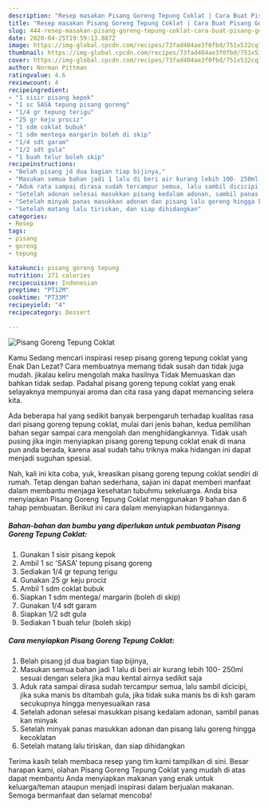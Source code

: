 ```yaml
---
description: "Resep masakan Pisang Goreng Tepung Coklat | Cara Buat Pisang Goreng Tepung Coklat Yang Menggugah Selera"
title: "Resep masakan Pisang Goreng Tepung Coklat | Cara Buat Pisang Goreng Tepung Coklat Yang Menggugah Selera"
slug: 444-resep-masakan-pisang-goreng-tepung-coklat-cara-buat-pisang-goreng-tepung-coklat-yang-menggugah-selera
date: 2020-04-25T19:59:13.887Z
image: https://img-global.cpcdn.com/recipes/73fad404ae3f0fbd/751x532cq70/pisang-goreng-tepung-coklat-foto-resep-utama.jpg
thumbnail: https://img-global.cpcdn.com/recipes/73fad404ae3f0fbd/751x532cq70/pisang-goreng-tepung-coklat-foto-resep-utama.jpg
cover: https://img-global.cpcdn.com/recipes/73fad404ae3f0fbd/751x532cq70/pisang-goreng-tepung-coklat-foto-resep-utama.jpg
author: Norman Pittman
ratingvalue: 4.6
reviewcount: 4
recipeingredient:
- "1 sisir pisang kepok"
- "1 sc SASA tepung pisang goreng"
- "1/4 gr tepung terigu"
- "25 gr keju prociz"
- "1 sdm coklat bubuk"
- "1 sdm mentega margarin boleh di skip"
- "1/4 sdt garam"
- "1/2 sdt gula"
- "1 buah telur boleh skip"
recipeinstructions:
- "Belah pisang jd dua bagian tiap bijinya,"
- "Masukan semua bahan jadi 1 lalu di beri air kurang lebih 100- 250ml sesuai dengan selera jika mau kental airnya sedikit saja"
- "Aduk rata sampai dirasa sudah tercampur semua, lalu sambil dicicipi, jika suka manis bs ditambah gula, jika tidak suka manis bs di ksh garam secukupnya hingga menyesuaikan rasa"
- "Setelah adonan selesai masukkan pisang kedalam adonan, sambil panas kan minyak"
- "Setelah minyak panas masukkan adonan dan pisang lalu goreng hingga kecoklatan"
- "Setelah matang lalu tiriskan, dan siap dihidangkan"
categories:
- Resep
tags:
- pisang
- goreng
- tepung

katakunci: pisang goreng tepung 
nutrition: 271 calories
recipecuisine: Indonesian
preptime: "PT12M"
cooktime: "PT33M"
recipeyield: "4"
recipecategory: Dessert

---
```



![Pisang Goreng Tepung Coklat](https://img-global.cpcdn.com/recipes/73fad404ae3f0fbd/751x532cq70/pisang-goreng-tepung-coklat-foto-resep-utama.jpg)

Kamu Sedang mencari inspirasi resep pisang goreng tepung coklat yang Enak Dan Lezat? Cara membuatnya memang tidak susah dan tidak juga mudah. jikalau keliru mengolah maka hasilnya Tidak Memuaskan dan bahkan tidak sedap. Padahal pisang goreng tepung coklat yang enak selayaknya mempunyai aroma dan cita rasa yang dapat memancing selera kita.



Ada beberapa hal yang sedikit banyak berpengaruh terhadap kualitas rasa dari pisang goreng tepung coklat, mulai dari jenis bahan, kedua pemilihan bahan segar sampai cara mengolah dan menghidangkannya. Tidak usah pusing jika ingin menyiapkan pisang goreng tepung coklat enak di mana pun anda berada, karena asal sudah tahu triknya maka hidangan ini dapat menjadi suguhan spesial.


Nah, kali ini kita coba, yuk, kreasikan pisang goreng tepung coklat sendiri di rumah. Tetap dengan bahan sederhana, sajian ini dapat memberi manfaat dalam membantu menjaga kesehatan tubuhmu sekeluarga. Anda bisa menyiapkan Pisang Goreng Tepung Coklat menggunakan 9 bahan dan 6 tahap pembuatan. Berikut ini cara dalam menyiapkan hidangannya.

<!--inarticleads1-->

##### Bahan-bahan dan bumbu yang diperlukan untuk pembuatan Pisang Goreng Tepung Coklat:

1. Gunakan 1 sisir pisang kepok
1. Ambil 1 sc &#39;SASA&#39; tepung pisang goreng
1. Sediakan 1/4 gr tepung terigu
1. Gunakan 25 gr keju prociz
1. Ambil 1 sdm coklat bubuk
1. Siapkan 1 sdm mentega/ margarin (boleh di skip)
1. Gunakan 1/4 sdt garam
1. Siapkan 1/2 sdt gula
1. Sediakan 1 buah telur (boleh skip)




<!--inarticleads2-->

##### Cara menyiapkan Pisang Goreng Tepung Coklat:

1. Belah pisang jd dua bagian tiap bijinya,
1. Masukan semua bahan jadi 1 lalu di beri air kurang lebih 100- 250ml sesuai dengan selera jika mau kental airnya sedikit saja
1. Aduk rata sampai dirasa sudah tercampur semua, lalu sambil dicicipi, jika suka manis bs ditambah gula, jika tidak suka manis bs di ksh garam secukupnya hingga menyesuaikan rasa
1. Setelah adonan selesai masukkan pisang kedalam adonan, sambil panas kan minyak
1. Setelah minyak panas masukkan adonan dan pisang lalu goreng hingga kecoklatan
1. Setelah matang lalu tiriskan, dan siap dihidangkan




Terima kasih telah membaca resep yang tim kami tampilkan di sini. Besar harapan kami, olahan Pisang Goreng Tepung Coklat yang mudah di atas dapat membantu Anda menyiapkan makanan yang enak untuk keluarga/teman ataupun menjadi inspirasi dalam berjualan makanan. Semoga bermanfaat dan selamat mencoba!
